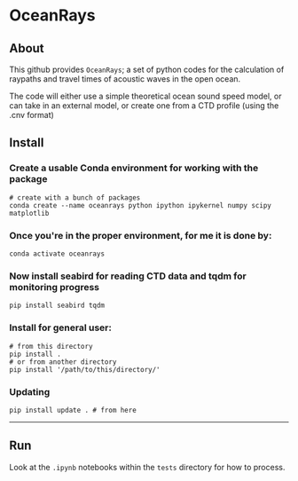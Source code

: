 # OceanRays

## About

This github provides `OceanRays`; a set of python codes for the calculation of raypaths and travel times of acoustic waves in the open ocean.

The code will either use a simple theoretical ocean sound speed model, or can take in an external model, or create one from a CTD profile (using the .cnv format)

## Install 
### Create a usable Conda environment for working with the package
```
# create with a bunch of packages
conda create --name oceanrays python ipython ipykernel numpy scipy matplotlib
```
### Once you're in the proper environment, for me it is done by:
``` 
conda activate oceanrays
```
### Now install seabird for reading CTD data and tqdm for monitoring progress
```
pip install seabird tqdm
```
### Install for general user:
```
# from this directory
pip install .
# or from another directory
pip install '/path/to/this/directory/'
```
### Updating
```
pip install update . # from here
```
----
## Run
Look at the `.ipynb` notebooks within the `tests` directory for how to process. 